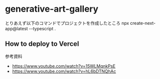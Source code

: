 # generative-art-gallery
とりあえず以下のコマンドでプロジェクトを作成したところ
npx create-next-app@latest --typescript .

## How to deploy to Vercel
参考資料
- https://www.youtube.com/watch?v=15WLMqnkPsE
- https://www.youtube.com/watch?v=hL6bDTNQhAc